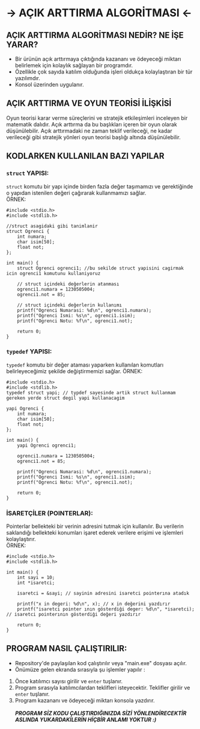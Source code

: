 # -> AÇIK ARTTIRMA ALGORİTMASI <-
## AÇIK ARTTIRMA ALGORİTMASI NEDİR? NE İŞE YARAR? 
* Bir ürünün açık arttırmaya çıktığında kazananı ve ödeyeceği miktarı belirlemek için kolaylık sağlayan bir programdır. </br>
* Özellikle çok sayıda katılım olduğunda işleri oldukça kolaylaştıran bir tür yazılımdır.</br>
* Konsol üzerinden uygulanır. </br>
## AÇIK ARTTIRMA VE OYUN TEORİSİ İLİŞKİSİ 
Oyun teorisi karar verme süreçlerini ve stratejik etkileşimleri inceleyen bir matematik dalıdır. Açık arttırma da bu başlıkları içeren bir oyun olarak düşünülebilir.
Açık arttırmadaki ne zaman teklif verileceği, ne kadar verileceği gibi stratejik yönleri oyun teorisi başlığı altında düşünülebilir.
## KODLARKEN KULLANILAN BAZI YAPILAR
### `struct` YAPISI:
`struct` komutu bir yapı içinde birden fazla değer taşımamızı ve gerektiğinde o yapıdan istenilen değeri çağırarak kullanmamızı sağlar. </br>
ÖRNEK:
```
#include <stdio.h>
#include <stdlib.h>

//struct asagidaki gibi tanimlanir
struct Ogrenci {
    int numara;
    char isim[50];
    float not;
};

int main() {
    struct Ogrenci ogrenci1; //bu sekilde struct yapisini cagirmak icin ogrenci1 komutunu kullaniyoruz

    // struct içindeki değerlerin atanması
    ogrenci1.numara = 1230505004;
    ogrenci1.not = 85;

    // struct içindeki değerlerin kullanımı
    printf("Ogrenci Numarasi: %d\n", ogrenci1.numara);
    printf("Ogrenci Ismi: %s\n", ogrenci1.isim);
    printf("Ogrenci Notu: %f\n", ogrenci1.not);

    return 0;
}
```
### `typedef` YAPISI:
`typedef` komutu bir değer ataması yaparken kullanılan komutları belirleyeceğimiz şekilde değiştirmemizi sağlar.
ÖRNEK:
```
#include <stdio.h>
#include <stdlib.h>
typedef struct yapi; // typdef sayesinde artik struct kullanmam gereken yerde struct degil yapi kullanacagim

yapi Ogrenci {
    int numara;
    char isim[50];
    float not;
};

int main() {
    yapi Ogrenci ogrenci1; 

    ogrenci1.numara = 1230505004;
    ogrenci1.not = 85;

    printf("Ogrenci Numarasi: %d\n", ogrenci1.numara);
    printf("Ogrenci Ismi: %s\n", ogrenci1.isim);
    printf("Ogrenci Notu: %f\n", ogrenci1.not);

    return 0;
}
```
### İSARETÇİLER (POINTERLAR):
Pointerlar bellekteki bir verinin adresini tutmak için kullanılır. Bu verilerin saklandığı bellekteki konumları işaret ederek verilere erişimi ve işlemleri kolaylaştırır. </br>
ÖRNEK:
```
#include <stdio.h>
#include <stdlib.h>

int main() {
    int sayi = 10;
    int *isaretci;

    isaretci = &sayi; // sayinin adresini isaretci pointerına atadık

    printf("x in degeri: %d\n", x); // x in değerini yazdırır
    printf("isaretci pointer ının gösterdiği deger: %d\n", *isaretci); // isaretci pointerının gösterdiği değeri yazdırır

    return 0;
}
```
## PROGRAM NASIL ÇALIŞTIRILIR:
* Repository'de paylaşılan kod çalıştırılır veya "main.exe" dosyası açılır.
* Önümüze gelen ekranda sırasıyla şu işlemler yapılır :
1. Önce katılımcı sayısı girilir ve `enter` tuşlanır.
2. Program sırasıyla katılımcılardan teklifleri isteyecektir. Teklifler girilir ve `enter` tuşlanır.
3. Program kazananı ve ödeyeceği miktarı konsola yazdırır. </br></br>
<i><b>PROGRAM SİZ KODU ÇALIŞTIRDIĞINIZDA SİZİ YÖNLENDİRECEKTİR ASLINDA YUKARDAKİLERİN HİÇBİR ANLAMI YOKTUR :)</b><i/>
